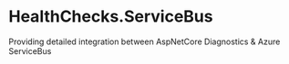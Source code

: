 # HealthChecks.ServiceBus
Providing detailed integration between AspNetCore Diagnostics &amp; Azure ServiceBus
